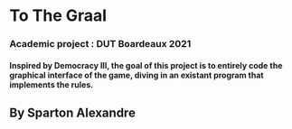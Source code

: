 # To The Graal

### Academic project : DUT Boardeaux 2021

#### Inspired by Democracy III, the goal of this project is to entirely code the graphical interface of the game, diving in an existant program that implements the rules.

## By Sparton Alexandre